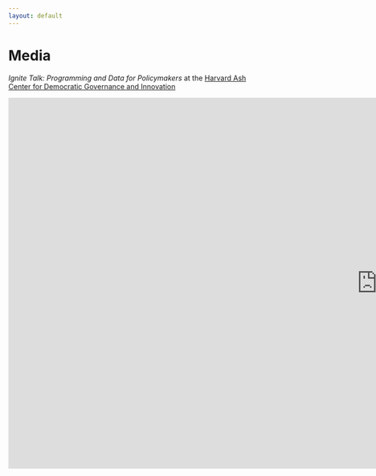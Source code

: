 ```yaml
---
layout: default
---
```


# Media

_Ignite Talk: Programming and Data for Policymakers_ at the [Harvard Ash Center for Democratic Governance and Innovation](https://ash.harvard.edu/news/technology-and-democracy-fellows-ignite-civic-tech-discussion)
<iframe width="1468" height="738" src="https://www.youtube.com/embed/6bZqDAo6y9Y" frameborder="0" gesture="media" allow="encrypted-media" allowfullscreen></iframe>
